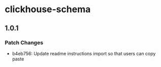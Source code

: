 # clickhouse-schema

## 1.0.1

### Patch Changes

- b4eb756: Update readme instructions import so that users can copy paste
